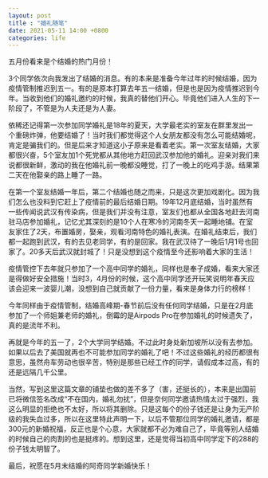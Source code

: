 ```yaml
---
layout: post
title : "婚礼随笔"
date: 2021-05-11 14:00 +0800
categories: life
---
```


五月份看来是个结婚的热门月份！

3个同学依次向我发出了结婚的消息。有的本来是准备今年过年的时候结婚，因为疫情管制推迟到五一。有的是原本打算去年五一结婚，但是也是因为疫情推迟到今年。当收到他们的婚礼邀约的时候，我真的替他们开心。毕竟他们进入人生的下一阶段了，不管是为人夫还是为人妻。

依稀还记得第一次参加同学婚礼是18年的夏天，大学最老实的室友在群里发出一个重磅炸弹，他要结婚了！当时我们都觉得这个人女朋友都没有怎么可能结婚呢，肯定是骗我们的。但是后来才知道这小子原来是看着老实。第一次室友结婚，大家都很兴奋，5个室友加1个死党都从其他地方赶回武汉参加他的婚礼。迎亲对我们来说都很新鲜，激动的我在他婚礼前一晚都没睡觉，打了一晚上的吃鸡手游。结果第二天在他娶亲的路上睡了一路。

在第一个室友结婚一年后，第二个结婚也随之而来，只是这次更加戏剧化。因为我们怎么也没料到它赶上了疫情前的最后结婚日期。19年12月底结婚，当时虽然有一些传闻说武汉有传染病，但是我们并没有注意，室友们也都从全国各地赶去河南驻马店参加婚礼，记忆尤其深刻的是10个人在寒冷的河南冬天一起睡地铺。在室友家住了2天，布置婚房，娶亲，观看河南特色的婚礼表演。在婚礼结束后，我们都一起跑到武汉，有的去见老同学，有的是回家。我在武汉待了一晚后1月1号也回家了。20多天后武汉就封城了！只是没想到这个疫情至今还影响着大家的生活！

疫情管控下去年就只参加了一个高中同学的婚礼，同样也是奉子成婚，看来大家还是得做好安全措施！当时3，4月份的时候，这个高中同学还开玩笑说明年春天应该会迎来一波婴儿潮，没想到自己就贡献了一份力量，看来是身体力行的榜样！

今年同样由于疫情管制，结婚高峰期-春节前后没有任何同学结婚，只是在2月底参加了一个师姐兼老师的婚礼，倒霉的是Airpods Pro在参加婚礼的时候遗失了，真的是流年不利。

再就是今年的五一了，2个大学同学结婚。不过此时身处新加坡所以没有去参加。如果以后去了美国就再也不可能参加同学的婚礼了吧！不过这些婚礼的经历都很有意思，虽然舟车劳动也很辛苦，特别是那些已经工作的同学，请假成本过高，有的还是远隔几千公里。

当然，写到这里这篇文章的铺垫也做的差不多了（害，还挺长的），本来是出国前已将微信签名改成“不在国内，婚礼勿扰”，但是奈何同学邀请热情太过于强烈，我这么明显的拒绝也不太好，所以将其删除。只是这每个的份子钱还是让身为无产阶级的我失血过多，所以在这里特此声明一下，以后不管那位同学的婚礼邀请，都是300元的新婚祝福，反正也是个心意，大家就都不必为难自己了，毕竟等别人结婚的时候自己的肉割的也是挺疼的。想到这里，还是觉得当初高中同学定下的288的份子钱太明智了。

最后，祝愿在5月末结婚的阿奇同学新婚快乐！